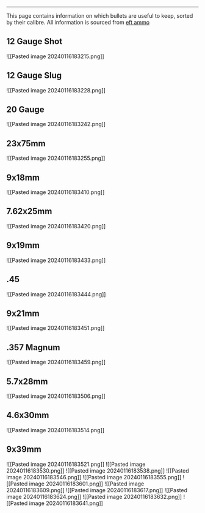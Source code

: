 
---
This page contains information on which bullets are useful to keep, sorted by their calibre. All information is sourced from [eft ammo](https://www.eft-ammo.com)

## 12 Gauge Shot
![[Pasted image 20240116183215.png]]
## 12 Gauge Slug
![[Pasted image 20240116183228.png]]
## 20 Gauge
![[Pasted image 20240116183242.png]]
## 23x75mm
![[Pasted image 20240116183255.png]]
## 9x18mm
![[Pasted image 20240116183410.png]]
## 7.62x25mm
![[Pasted image 20240116183420.png]]
## 9x19mm
![[Pasted image 20240116183433.png]]
## .45
![[Pasted image 20240116183444.png]]
## 9x21mm
![[Pasted image 20240116183451.png]]
## .357 Magnum
![[Pasted image 20240116183459.png]]
## 5.7x28mm
![[Pasted image 20240116183506.png]]
## 4.6x30mm
![[Pasted image 20240116183514.png]]
## 9x39mm
![[Pasted image 20240116183521.png]]
![[Pasted image 20240116183530.png]]
![[Pasted image 20240116183538.png]]
![[Pasted image 20240116183546.png]]
![[Pasted image 20240116183555.png]]
![[Pasted image 20240116183601.png]]
![[Pasted image 20240116183609.png]]
![[Pasted image 20240116183617.png]]
![[Pasted image 20240116183624.png]]
![[Pasted image 20240116183632.png]]
![[Pasted image 20240116183641.png]]
